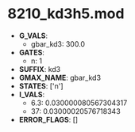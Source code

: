 # 8210_kd3h5.mod

- **G_VALS**:
  - gbar_kd3: 300.0
- **GATES**:
  - n: 1
- **SUFFIX**: kd3
- **GMAX_NAME**: gbar_kd3
- **STATES**: ['n']
- **I_VALS**:
  - 6.3: 0.030000080567304317
  - 37: 0.03000020576718343
- **ERROR_FLAGS**: []
